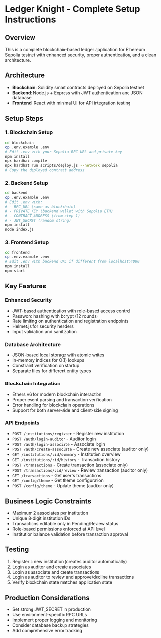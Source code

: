 # Ledger Knight - Complete Setup Instructions

## Overview
This is a complete blockchain-based ledger application for Ethereum Sepolia testnet with enhanced security, proper authentication, and a clean architecture.

## Architecture
- **Blockchain**: Solidity smart contracts deployed on Sepolia testnet
- **Backend**: Node.js + Express with JWT authentication and JSON database
- **Frontend**: React with minimal UI for API integration testing

## Setup Steps

### 1. Blockchain Setup
```bash
cd blockchain
cp .env.example .env
# Edit .env with your Sepolia RPC URL and private key
npm install
npx hardhat compile
npx hardhat run scripts/deploy.js --network sepolia
# Copy the deployed contract address
```

### 2. Backend Setup
```bash
cd backend
cp .env.example .env
# Edit .env with:
# - RPC_URL (same as blockchain)
# - PRIVATE_KEY (backend wallet with Sepolia ETH)
# - CONTRACT_ADDRESS (from step 1)
# - JWT_SECRET (random string)
npm install
node index.js
```

### 3. Frontend Setup
```bash
cd frontend
cp .env.example .env
# Edit .env with backend URL if different from localhost:4000
npm install
npm start
```

## Key Features

### Enhanced Security
- JWT-based authentication with role-based access control
- Password hashing with bcrypt (12 rounds)
- Rate limiting on authentication and registration endpoints
- Helmet.js for security headers
- Input validation and sanitization

### Database Architecture
- JSON-based local storage with atomic writes
- In-memory indices for O(1) lookups
- Constraint verification on startup
- Separate files for different entity types

### Blockchain Integration
- Ethers v6 for modern blockchain interaction
- Proper event parsing and transaction verification
- Error handling for blockchain operations
- Support for both server-side and client-side signing

### API Endpoints
- `POST /institutions/register` - Register new institution
- `POST /auth/login-auditor` - Auditor login
- `POST /auth/login-associate` - Associate login
- `POST /auth/create-associate` - Create new associate (auditor only)
- `GET /institutions/:id/summary` - Institution overview
- `GET /institutions/:id/history` - Transaction history
- `POST /transactions` - Create transaction (associate only)
- `POST /transactions/:id/review` - Review transaction (auditor only)
- `GET /transactions` - Get user's transactions
- `GET /config/theme` - Get theme configuration
- `POST /config/theme` - Update theme (auditor only)

## Business Logic Constraints
- Maximum 2 associates per institution
- Unique 8-digit institution IDs
- Transactions editable only in Pending/Review status
- Role-based permissions enforced at API level
- Institution balance validation before transaction approval

## Testing
1. Register a new institution (creates auditor automatically)
2. Login as auditor and create associates
3. Login as associate and create transactions
4. Login as auditor to review and approve/decline transactions
5. Verify blockchain state matches application state

## Production Considerations
- Set strong JWT_SECRET in production
- Use environment-specific RPC URLs
- Implement proper logging and monitoring
- Consider database backup strategies
- Add comprehensive error tracking